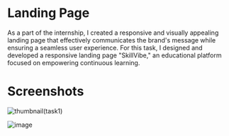 # Landing Page

As a part of the internship, I created a responsive and visually appealing landing page that effectively communicates the brand's message while ensuring a seamless user experience. For this task, I designed and developed a responsive landing page "SkillVibe," an educational platform focused on empowering continuous learning.

# Screenshots

![thumbnail(task1)](https://github.com/user-attachments/assets/a4a73a0a-4048-436a-a679-1af823473172)

![image](https://github.com/user-attachments/assets/3eead24f-59dc-4338-987c-d0a7fb5d88f3)
